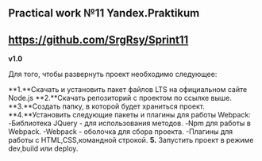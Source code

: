 # ﻿
**Practical work №11**
**Yandex.Praktikum**
----------------------------------
https://github.com/SrgRsy/Sprint11
----------------------------------
**v1.0**


Для того, чтобы развернуть проект необходимо следующее:

**1.**Скачать и установить пакет файлов LTS на официальном сайте Node.js
**2.**Скачать репозиторий с проектом по ссылке выше.
**3.**Создать папку, в которой будет храниться проект.
**4.**Установить следующие пакеты и плагины для работы Webpack:
      -Библиотека JQuery  - для использования методов.
      -Npm для работы в Webpack.
      -Webpack - оболочка для сбора проекта.
      -Плагины для работы с HTML,CSS,командной строкой.
**5.**
Запустить проект в режиме dev,build или deploy.

